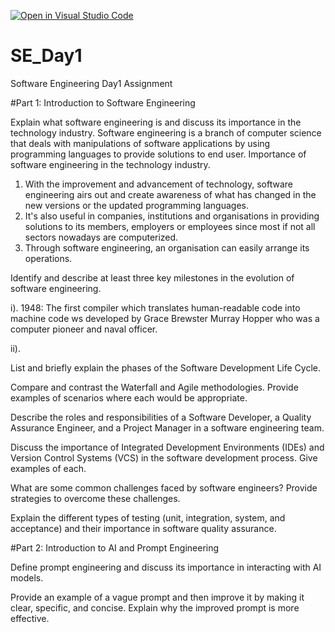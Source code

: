 [![Open in Visual Studio Code](https://classroom.github.com/assets/open-in-vscode-2e0aaae1b6195c2367325f4f02e2d04e9abb55f0b24a779b69b11b9e10269abc.svg)](https://classroom.github.com/online_ide?assignment_repo_id=18467468&assignment_repo_type=AssignmentRepo)
# SE_Day1
Software Engineering Day1 Assignment

#Part 1: Introduction to Software Engineering

Explain what software engineering is and discuss its importance in the technology industry.
Software engineering is a branch of computer science that deals with manipulations of software applications by using programming languages to provide solutions to end user.
Importance of software engineering in the technology industry.
1. With the improvement and advancement of technology, software engineering airs out and create awareness of what has changed in the new versions or the updated programming languages. 
2. It's also useful in companies, institutions and organisations in providing solutions to its members, employers or employees since most if not all sectors nowadays are computerized.
3. Through software engineering, an organisation can easily arrange its operations.


Identify and describe at least three key milestones in the evolution of software engineering.

i). 1948: The first compiler which translates human-readable code into machine code ws developed by Grace Brewster Murray Hopper who was a computer pioneer and naval officer.

ii). 


List and briefly explain the phases of the Software Development Life Cycle.


Compare and contrast the Waterfall and Agile methodologies. Provide examples of scenarios where each would be appropriate.


Describe the roles and responsibilities of a Software Developer, a Quality Assurance Engineer, and a Project Manager in a software engineering team.


Discuss the importance of Integrated Development Environments (IDEs) and Version Control Systems (VCS) in the software development process. Give examples of each.


What are some common challenges faced by software engineers? Provide strategies to overcome these challenges.


Explain the different types of testing (unit, integration, system, and acceptance) and their importance in software quality assurance.


#Part 2: Introduction to AI and Prompt Engineering


Define prompt engineering and discuss its importance in interacting with AI models.


Provide an example of a vague prompt and then improve it by making it clear, specific, and concise. Explain why the improved prompt is more effective.
